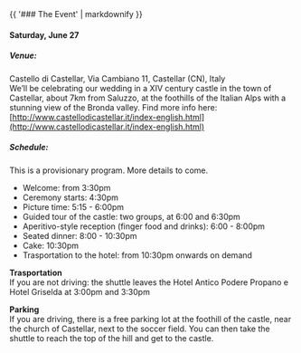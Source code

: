 <div class="heading">
<div class="text_line left"></div>
{{ '### The Event' | markdownify }}
<div class="text_line right"></div>
</div>

#### Saturday, June 27

##### Venue:
  Castello di Castellar, Via Cambiano 11, Castellar (CN), Italy  
  We’ll be celebrating our wedding in a XIV century castle in the town of Castellar, about 7km from Saluzzo, at the foothills of the Italian Alps with a stunning view of the Bronda valley. Find more info here: [http://www.castellodicastellar.it/index-english.html](http://www.castellodicastellar.it/index-english.html)

##### Schedule:
This is a provisionary program. More details to come.

 * Welcome: from 3:30pm
 * Ceremony starts: 4:30pm
 * Picture time: 5:15 - 6:00pm
 * Guided tour of the castle: two groups, at 6:00 and 6:30pm
 * Aperitivo-style reception (finger food and drinks): 6:00 - 8:00pm
 * Seated dinner: 8:00 - 10:30pm
 * Cake: 10:30pm
 * Trasportation to the hotel: from 10:30pm onwards on demand
 
**Trasportation**  
If you are not driving: the shuttle leaves the Hotel Antico Podere Propano e Hotel Griselda at 3:00pm and 3:30pm

**Parking**  
If you are driving, there is a free parking lot at the foothill of the castle, near the church of Castellar, next to the soccer field. You can then take the shuttle to reach the top of the hill and get to the castle.

